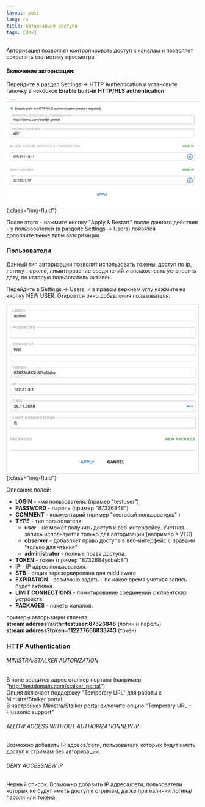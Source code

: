 ```yaml
---
layout: post
lang: ru
title: Авторизация доступа
tags: [dev]
---
```


Авторизация позволяет контролировать доступ к каналам и позволяет сохранять статистику просмотра.
<!-- more -->

#### Включение авторизации:

Перейдите в раздел Settings -> HTTP Authentication и установите галочку в чекбоксе **Enable built-in HTTP/HLS authentication**  

![Image](/assets/post-img/authentication.png){:class="img-fluid"}

После этого - нажмите кнопку "Apply & Restart" после данного действия - у пользователей (в разделе Settings -> Users) появятся дополнительные типы авторизации.

### Пользователи

Данный тип авторизации позволит использовать токены, доступ по ip, логину-паролю, лимитирование соединений и возможность установить дату, по которую пользователь активен.  

Перейдите в Settings -> Users, и в правом верхнем углу нажмите на кнопку NEW USER. Откроется окно добавления пользователя.

![Image](/assets/post-img/settings-users.png){:class="img-fluid"}

Описание полей:  

- **LOGIN** - имя пользователя. (пример "testuser") 
- **PASSWORD** - пароль (пример "87326848") 
- **COMMENT** - комментарий (пример "тестовый пользователь" ) 
- **TYPE** - тип пользователя:
  - **user** - не может получить доступ к веб-интерфейсу. Учетная запись используется только для авторизации (например в VLC)  
  - **observer** - добавляет право доступа в веб-интерфейс с правами "только для чтения"  
  - **administrator** - полные права доступа.  
- **TOKEN** - токен (пример "8732684ydbeb8")  
- **IP** - IP адрес пользователя.   
- **STB** - опция зарезервирована для middleware  
- **EXPIRATION** - возможно задать - по какое время учетная запись будет активна.   
- **LIMIT CONNECTIONS** - лимитирование соединений с клиентских устройств.   
- **PACKAGES** - пакеты каналов.   

примеры авторизации клиента:  
**stream address?auth=testuser:87326848** (логин и пароль)   
**stream address?token=112277668833743** (токен)  

### HTTP Authentication

###### MINISTRA/STALKER AUTORIZATION  
В поле вводится адрес сталкер портала (например "http://testdomain.com/stalker_portal")  
Опция включает поддержку "Temporary URL" для работы с Ministra/Stalker portal  
В настройках Ministra/Stalker portal включите опцию "Temporary URL - Flussonic support"  

###### ALLOW ACCESS WITHOUT AUTHORIZATIONNEW IP

Возможно добавить IP адреса/сети, пользователи которых будут иметь доступ к стримам без авторизации.  

###### DENY ACCESSNEW IP

Черный список. Возможно добавить IP адреса/сети, пользователи которых не будут иметь доступ к стримам, да же при наличии логина/пароля или токена.


